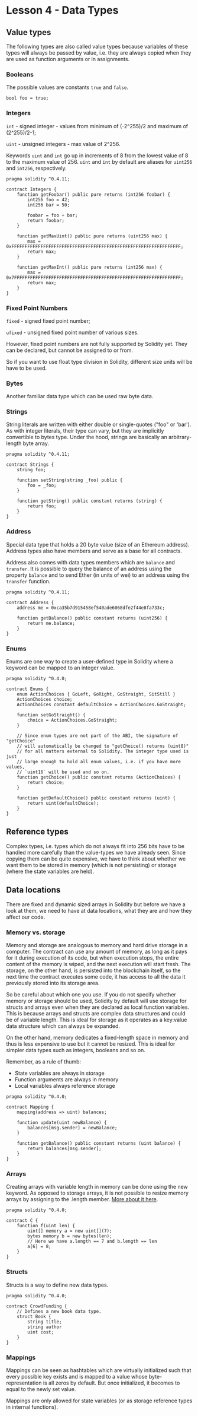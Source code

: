 # Lesson 4 - Data Types

## Value types

The following types are also called value types because variables of these types will always be passed by value, i.e. they are always copied when they are used as function arguments or in assignments.

### Booleans

The possible values are constants `true` and `false`.

```solidity
bool foo = true;
```

### Integers

`int` - signed integer - values from minimum of (-2^255)/2 and maximum of (2^255)/2-1;

`uint` - unsigned integers - max value of 2^256.

Keywords `uint` and `int` go up in increments of 8 from the lowest value of 8 to the maximum value of 256. `uint` and `int` by default are aliases for `uint256` and `int256`, respectively.

```
pragma solidity ^0.4.11;

contract Integers {    
    function getFoobar() public pure returns (int256 foobar) {
	    int256 foo = 42;
	    int256 bar = 50;
    	
        foobar = foo + bar;
        return foobar;
    }

    function getMaxUint() public pure returns (uint256 max) {
    	max = 0xFFFFFFFFFFFFFFFFFFFFFFFFFFFFFFFFFFFFFFFFFFFFFFFFFFFFFFFFFFFFFFFF;
    	return max;
    }
    
    function getMaxInt() public pure returns (int256 max) {
    	max = 0x7FFFFFFFFFFFFFFFFFFFFFFFFFFFFFFFFFFFFFFFFFFFFFFFFFFFFFFFFFFFFFFF;
    	return max;
    }
}
```

### Fixed Point Numbers

`fixed` - signed fixed point number;

`ufixed` - unsigned fixed point number of various sizes.

However, fixed point numbers are not fully supported by Solidity yet. They can be declared, but cannot be assigned to or from.

So if you want to use float type division in Solidity, different size units will be have to be used.

### Bytes

Another familiar data type which can be used raw byte data.

### Strings

String literals are written with either double or single-quotes ("foo" or 'bar'). As with integer literals, their type can vary, but they are implicitly convertible to bytes type. Under the hood, strings are basically an arbitrary-length byte array.

```
pragma solidity ^0.4.11;

contract Strings {
    string foo;
    
    function setString(string _foo) public {
	    foo = _foo;
    }

    function getString() public constant returns (string) {
    	return foo;
    }
}
```

### Address

Special data type that holds a 20 byte value (size of an Ethereum address). Address types also have members and serve as a base for all contracts.

Address also comes with data types members which are `balance` and `transfer`. It is possible to query the balance of an address using the property `balance` and to send Ether (in units of wei) to an address using the `transfer` function.

```solidity
pragma solidity ^0.4.11;

contract Address {
    address me = 0xca35b7d915458ef540ade6068dfe2f44e8fa733c;

    function getBalance() public constant returns (uint256) {
        return me.balance;
    }
}
```

### Enums

Enums are one way to create a user-defined type in Solidity where a keyword can be mapped to an integer value.

```solidity
pragma solidity ^0.4.0;

contract Enums {
    enum ActionChoices { GoLeft, GoRight, GoStraight, SitStill }
    ActionChoices choice;
    ActionChoices constant defaultChoice = ActionChoices.GoStraight;

    function setGoStraight() {
        choice = ActionChoices.GoStraight;
    }

    // Since enum types are not part of the ABI, the signature of "getChoice"
    // will automatically be changed to "getChoice() returns (uint8)"
    // for all matters external to Solidity. The integer type used is just
    // large enough to hold all enum values, i.e. if you have more values,
    // `uint16` will be used and so on.
    function getChoice() public constant returns (ActionChoices) {
        return choice;
    }

    function getDefaultChoice() public constant returns (uint) {
        return uint(defaultChoice);
    }
}
```

## Reference types

Complex types, i.e. types which do not always fit into 256 bits have to be handled more carefully than the value-types we have already seen. Since copying them can be quite expensive, we have to think about whether we want them to be stored in memory (which is not persisting) or storage (where the state variables are held).

## Data locations

There are fixed and dynamic sized arrays in Solidity but before we have a look at them, we need to have at data locations, what they are and how they affect our code.

### Memory vs. storage

Memory and storage are analogous to memory and hard drive storage in a computer. The contract can use any amount of memory, as long as it pays for it during execution of its code, but when execution stops, the entire content of the memory is wiped, and the next execution will start fresh. The storage, on the other hand, is persisted into the blockchain itself, so the next time the contract executes some code, it has access to all the data it previously stored into its storage area.

So be careful about which one you use. If you do not specify whether memory or storage should be used, Solidity by default will use storage for structs and arrays even when they are declared as local function variables. This is because arrays and structs are complex data structures and could be of variable length. This is ideal for storage as it operates as a key:value data structure which can always be expanded.

On the other hand, memory dedicates a fixed-length space in memory and thus is less expensive to use but it cannot be resized. This is ideal for simpler data types such as integers, booleans and so on.

Remember, as a rule of thumb:
- State variables are always in storage
- Function arguments are always in memory
- Local variables always reference storage

```solidity
pragma solidity ^0.4.0;

contract Mapping {
    mapping(address => uint) balances;

    function update(uint newBalance) {
        balances[msg.sender] = newBalance;
    }
    
    function getBalance() public constant returns (uint balance) {
        return balances[msg.sender];
    }
}
```

### Arrays

Creating arrays with variable length in memory can be done using the new keyword. As opposed to storage arrays, it is not possible to resize memory arrays by assigning to the .length member. [More about it here](http://solidity.readthedocs.io/en/develop/types.html#arrays).

```
pragma solidity ^0.4.0;

contract C {
    function f(uint len) {
        uint[] memory a = new uint[](7);
        bytes memory b = new bytes(len);
        // Here we have a.length == 7 and b.length == len
        a[6] = 8;
    }
}
```

### Structs

Structs is a way to define new data types.

```
pragma solidity ^0.4.0;

contract CrowdFunding {
    // Defines a new book data type.
    struct Book {
        string title;
        string author
        uint cost;
    }
}
```

### Mappings

Mappings can be seen as hashtables which are virtually initialized such that every possible key exists and is mapped to a value whose byte-representation is all zeros by default. But once initialized, it becomes to equal to the newly set value.

Mappings are only allowed for state variables (or as storage reference types in internal functions).



